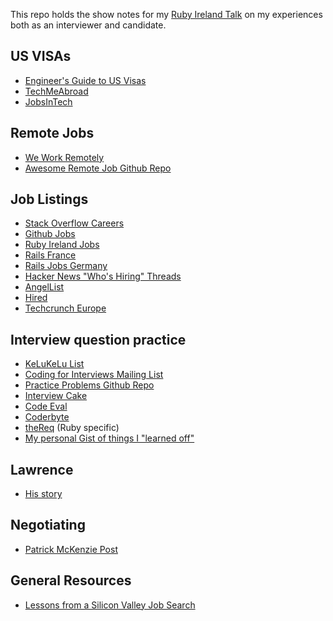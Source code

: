 This repo holds the show notes for my [Ruby Ireland Talk](http://www.meetup.com/rubyireland/events/223151310/) on my experiences both as an interviewer and candidate.


## US VISAs

 - [Engineer's Guide to US Visas][1]
 - [TechMeAbroad][2]
 - [JobsInTech][3]

## Remote Jobs

 - [We Work Remotely][4]
 - [Awesome Remote Job Github Repo][5]

## Job Listings

 - [Stack Overflow Careers][9]
 - [Github Jobs][10]
 - [Ruby Ireland Jobs][6]
 - [Rails France][7]
 - [Rails Jobs Germany][8]
 - [Hacker News "Who's Hiring" Threads][11]
 - [AngelList][12]
 - [Hired][13]
 - [Techcrunch Europe][14]

## Interview question practice

 - [KeLuKeLu List][15]
 - [Coding for Interviews Mailing List][16]
 - [Practice Problems Github Repo][17]
 - [Interview Cake][18]
 - [Code Eval][19]
 - [Coderbyte][20]
 - [theReq][21] (Ruby specific)
 - [My personal Gist of things I "learned off"][22]

## Lawrence

 - [His story][23]

## Negotiating

 - [Patrick McKenzie Post][24]

## General Resources

 - [Lessons from a Silicon Valley Job Search][25]
 
[1]: http://blog.sourcing.io/visa-guide
[2]: https://techmeabroad.com/search/us/all
[3]: http://www.jobsintech.io/
[4]: https://weworkremotely.com/
[5]: https://github.com/lukasz-madon/awesome-remote-job
[6]: http://www.rubyjobs.ie/
[7]: http://www.railsfrance.org/
[8]: http://railsjobs.de/rubyonrails
[9]: http://careers.stackoverflow.com/
[10]: https://jobs.github.com/
[11]: https://hn.algolia.com/?sort=byPopularity&prefix&page=0&dateRange=pastMonth&type=story&query=Who%20is%20hiring
[12]: https://angel.co/
[13]: https://hired.com
[14]: http://techcrunch.com/europe/
[15]: http://kelukelu.me/interview/questions.html
[16]: http://codingforinterviews.com/
[17]: https://github.com/codingforinterviews/practice-problems
[18]: https://www.interviewcake.com/question/stock-price
[19]: https://www.codeeval.com/
[20]: http://coderbyte.com/
[21]: http://thereq.com/q/best-ruby-software-interview-questions/all
[22]: https://gist.github.com/dtuite/40b6bfe1926c601d413b
[23]: http://www.smashcompany.com/technology/embarrassing-code-i-wrote-under-stress-at-a-job-interview
[24]: http://www.kalzumeus.com/2012/01/23/salary-negotiation/
[25]: http://robertheaton.com/2014/03/07/lessons-from-a-silicon-valley-job-search/ 
